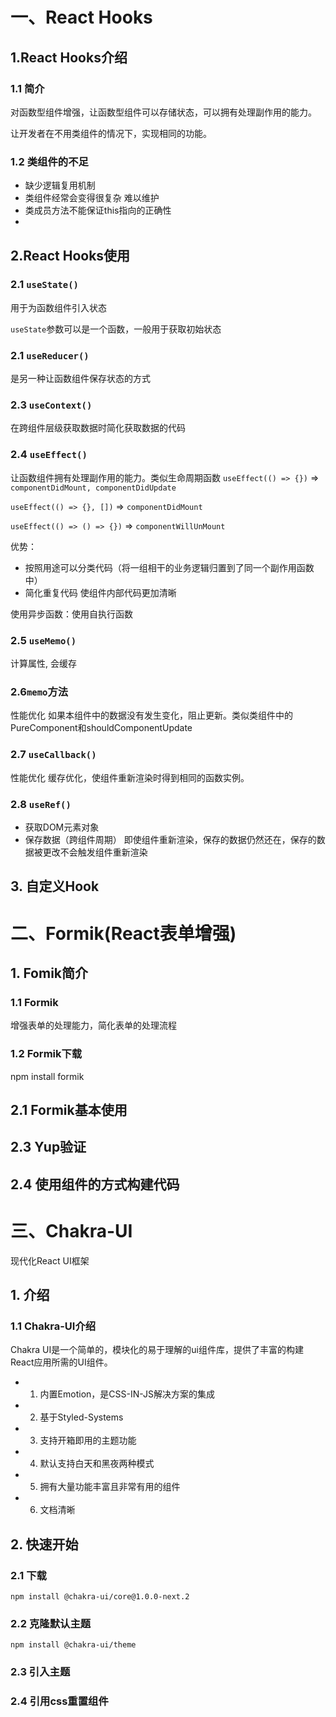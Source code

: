 # 一、React Hooks
## 1.React Hooks介绍
### 1.1 简介
对函数型组件增强，让函数型组件可以存储状态，可以拥有处理副作用的能力。

让开发者在不用类组件的情况下，实现相同的功能。
### 1.2 类组件的不足
- 缺少逻辑复用机制
- 类组件经常会变得很复杂 难以维护
- 类成员方法不能保证this指向的正确性
-
## 2.React Hooks使用
### 2.1 `useState()`
用于为函数组件引入状态

`useState`参数可以是一个函数，一般用于获取初始状态

### 2.1 `useReducer()`
是另一种让函数组件保存状态的方式

### 2.3 `useContext()`
在跨组件层级获取数据时简化获取数据的代码

### 2.4 `useEffect()`
让函数组件拥有处理副作用的能力。类似生命周期函数
`useEffect(() => {})` => `componentDidMount, componentDidUpdate`

`useEffect(() => {}, [])` => `componentDidMount`

`useEffect(() => () => {})` => `componentWillUnMount`


优势：
- 按照用途可以分类代码（将一组相干的业务逻辑归置到了同一个副作用函数中）
- 简化重复代码 使组件内部代码更加清晰

使用异步函数：使用自执行函数

### 2.5 `useMemo()`
计算属性, 会缓存
### 2.6`memo`方法
性能优化 如果本组件中的数据没有发生变化，阻止更新。类似类组件中的PureComponent和shouldComponentUpdate
### 2.7 `useCallback()`
性能优化 缓存优化，使组件重新渲染时得到相同的函数实例。

### 2.8 `useRef()`
- 获取DOM元素对象
- 保存数据（跨组件周期）
即使组件重新渲染，保存的数据仍然还在，保存的数据被更改不会触发组件重新渲染

## 3. 自定义Hook


# 二、Formik(React表单增强)
## 1. Fomik简介
### 1.1 Formik
增强表单的处理能力，简化表单的处理流程
### 1.2 Formik下载
npm install formik

## 2.1 Formik基本使用
## 2.3 Yup验证
## 2.4 使用组件的方式构建代码

# 三、Chakra-UI
现代化React UI框架
## 1. 介绍
### 1.1 Chakra-UI介绍
Chakra UI是一个简单的，模块化的易于理解的ui组件库，提供了丰富的构建React应用所需的UI组件。
- 1. 内置Emotion，是CSS-IN-JS解决方案的集成
- 2. 基于Styled-Systems
- 3. 支持开箱即用的主题功能
- 4. 默认支持白天和黑夜两种模式
- 5. 拥有大量功能丰富且非常有用的组件
- 6. 文档清晰
## 2. 快速开始
### 2.1 下载
`npm install @chakra-ui/core@1.0.0-next.2`
### 2.2 克隆默认主题
`npm install @chakra-ui/theme`
### 2.3 引入主题
### 2.4 引用css重置组件